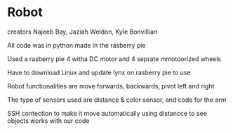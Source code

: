 # Robot
creators Najeeb Bay, Jaziah Weldon, Kyle Bonvillian

All code was in python made in the rasberry pie 

Used a rasberry pie 4 witha DC motor and 4 seprate mmotoorized wheels

Have to download Linux and update lynx on rasberry pie to use 

Robot functionalities are move forwards, backwards, pivot left and right

The type of sensors used are distance & color sensor, and code for the arm 

SSH contection to make it move automatically using distancce to see objects works with our code 
